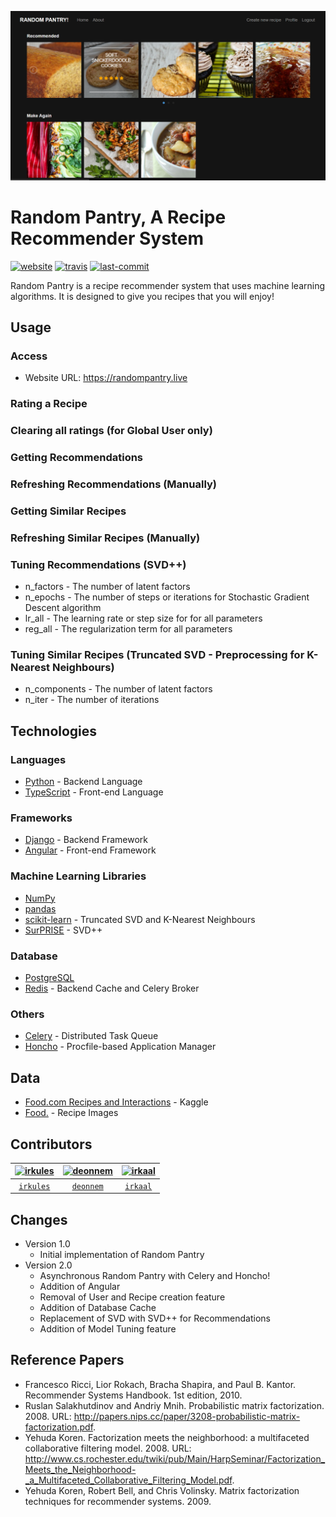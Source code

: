 
![randompantry](./randompantry.png)


# Random Pantry, A Recipe Recommender System

[![website](https://img.shields.io/website?url=https%3A%2F%2Frandompantry.herokuapp.com)](https://randompantry.live)
[![travis](https://img.shields.io/travis/com/irkules/randompantry)]()
[![last-commit](https://img.shields.io/github/last-commit/irkules/randompantry)]()

Random Pantry is a recipe recommender system that uses machine learning algorithms. It is designed to give you recipes that you will enjoy!


## Usage

### Access
- Website URL: https://randompantry.live

### Rating a Recipe

### Clearing all ratings (for Global User only)

### Getting Recommendations

### Refreshing Recommendations (Manually)

### Getting Similar Recipes

### Refreshing Similar Recipes (Manually)

### Tuning Recommendations (SVD++)
- n_factors - The number of latent factors
- n_epochs - The number of steps or iterations for Stochastic Gradient Descent algorithm
- lr_all - The learning rate or step size for for all parameters
- reg_all - The regularization term for all parameters

### Tuning Similar Recipes (Truncated SVD - Preprocessing for K-Nearest Neighbours)
- n_components - The number of latent factors
- n_iter - The number of iterations


## Technologies
### Languages
* [Python](https://www.python.org) - Backend Language
* [TypeScript](https://www.typescriptlang.org/) - Front-end Language

### Frameworks
* [Django](https://www.djangoproject.com/) - Backend Framework
* [Angular](https://angular.io/) - Front-end Framework

### Machine Learning Libraries
* [NumPy](https://numpy.org/)
* [pandas](https://pandas.pydata.org/)
* [scikit-learn](https://scikit-learn.org) - Truncated SVD and K-Nearest Neighbours
* [SurPRISE](http://surpriselib.com/) - SVD++

### Database
* [PostgreSQL](https://www.postgresql.org/)
* [Redis](https://redis.io/) - Backend Cache and Celery Broker

### Others
* [Celery](http://www.celeryproject.org) - Distributed Task Queue
* [Honcho](https://honcho.readthedocs.io/en/latest/) - Procfile-based Application Manager


## Data
* [Food.com Recipes and Interactions](https://www.kaggle.com/shuyangli94/food-com-recipes-and-user-interactions) - Kaggle
* [Food.](https://www.food.com/) - Recipe Images


## Contributors
| [![irkules](https://avatars0.githubusercontent.com/u/55762386?s=400&v=4)](https://github.com/irkules) | [![deonnem](https://avatars3.githubusercontent.com/u/42830094?s=460&v=4)](https://github.com/deonnem) | [![irkaal](https://avatars0.githubusercontent.com/u/45277297?s=460&u=655fe8d05bb92cf2bad01027b304227e724a154b&v=4)](https://github.com/irkaal) |
| :-: | :-: | :-: |
| [`irkules`](http://github.com/irkules) | [`deonnem`](http://github.com/deonnem) | [`irkaal`](http://github.com/irkaal) |


## Changes
- Version 1.0
    - Initial implementation of Random Pantry
- Version 2.0
    - Asynchronous Random Pantry with Celery and Honcho!
    - Addition of Angular
    - Removal of User and Recipe creation feature
    - Addition of Database Cache
    - Replacement of SVD with SVD++ for Recommendations
    - Addition of Model Tuning feature

## Reference Papers
- Francesco Ricci, Lior Rokach, Bracha Shapira, and Paul B. Kantor. Recommender Systems Handbook. 1st edition, 2010.
- Ruslan Salakhutdinov and Andriy Mnih. Probabilistic matrix factorization. 2008. URL: http://papers.nips.cc/paper/3208-probabilistic-matrix-factorization.pdf.
- Yehuda Koren. Factorization meets the neighborhood: a multifaceted collaborative filtering model. 2008. URL: http://www.cs.rochester.edu/twiki/pub/Main/HarpSeminar/Factorization_Meets_the_Neighborhood-_a_Multifaceted_Collaborative_Filtering_Model.pdf.
- Yehuda Koren, Robert Bell, and Chris Volinsky. Matrix factorization techniques for recommender systems. 2009.
